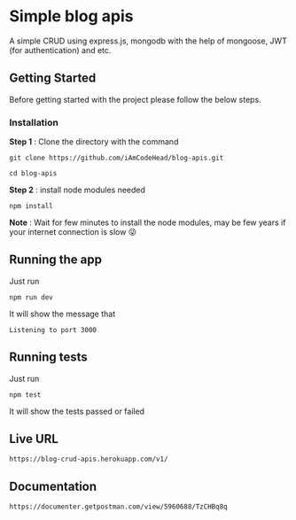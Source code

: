 # **Simple blog apis**

A simple CRUD using express.js, mongodb with the help of mongoose, JWT (for authentication) and etc.

## **Getting Started**
Before getting started with the project please follow the below steps.

### **Installation**
**Step 1** : Clone the directory with the command

```
git clone https://github.com/iAmCodeHead/blog-apis.git
```
```
cd blog-apis
```

**Step 2** : install node modules needed
```
npm install
```
**Note** : Wait for few minutes to install the node modules, may be few years if your internet connection is slow :stuck_out_tongue_winking_eye:

## **Running the app**
Just run
```
npm run dev
```
It will show the message that

```
Listening to port 3000
```

## **Running tests**
Just run
```
npm test
```
It will show the tests passed or failed

## **Live URL**
```
https://blog-crud-apis.herokuapp.com/v1/
```

## **Documentation**
```
https://documenter.getpostman.com/view/5960688/TzCHBq8q
```

